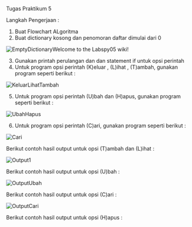 Tugas Praktikum 5
  
  
Langkah Pengerjaan :  
1. Buat Flowchart ALgoritma  
2. Buat dictionary kosong dan penomoran daftar dimulai dari 0  
  
![EmptyDictionary](https://user-images.githubusercontent.com/56189248/70879238-2c5e9280-1ff7-11ea-8b52-15672f94b9f8.png)Welcome to the Labspy05 wiki!  
  
3. Gunakan printah perulangan dan dan statement if untuk opsi perintah  
4. Untuk program opsi perintah (K)eluar , (L)ihat , (T)ambah, gunakan program seperti berikut : 
  
![KeluarLihatTambah](https://user-images.githubusercontent.com/56189248/70880113-61b8af80-1ffa-11ea-9f17-9d1ea48b2a0f.png)  
  
5. Untuk program opsi perintah (U)bah dan (H)apus, gunakan program seperti berikut : 
  
![UbahHapus](https://user-images.githubusercontent.com/56189248/70880294-076c1e80-1ffb-11ea-8b2c-580ac183a28c.png)  
  
6. Untuk program opsi perintah (C)ari, gunakan program seperti berikut :  
  
![Cari](https://user-images.githubusercontent.com/56189248/70880500-c1638a80-1ffb-11ea-9d19-207d853fb733.png) 
  
Berikut contoh hasil output untuk opsi (T)ambah dan (L)ihat :  
  
![Output1](https://user-images.githubusercontent.com/56189248/70880813-edcbd680-1ffc-11ea-9138-dfa33ec51eef.png)  
  
Berikut contoh hasil output untuk opsi (U)bah :  
  
![OutputUbah](https://user-images.githubusercontent.com/56189248/70880979-967a3600-1ffd-11ea-9097-eaec469aa3b5.png)  
  
Berikut contoh hasil output untuk opsi (C)ari :  
  
![OutputCari](https://user-images.githubusercontent.com/56189248/70881123-24562100-1ffe-11ea-8c0f-60e5f4e8d8dd.png)  
  
Berikut contoh hasil output untuk opsi (H)apus :  
  
